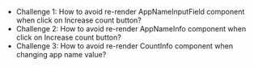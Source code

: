 - Challenge 1: How to avoid re-render AppNameInputField component when click on Increase count button?
- Challenge 2: How to avoid re-render AppNameInfo component when click on Increase count button?
- Challenge 3: How to avoid re-render CountInfo component when changing app name value?
